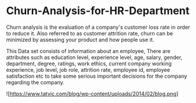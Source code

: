 # Churn-Analysis-for-HR-Department
Churn analysis is the evaluation of a company's customer loss rate in order to reduce it. Also referred to as customer attrition rate, churn can be minimized by assessing your product and how people use it.

This Data set consists of information about an employee, There are attributes such as education level, experience level, age, salary, gender, department, degree, ratings, work ethics, current company working experience, job level, job role, attrition rate, employee id, employee satisfaction etc to take some serious important decisions for the company regarding the company.

![https://www.tatvic.com/blog/wp-content/uploads/2014/02/blog.png]
